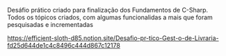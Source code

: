 Desáfio prático criado para finalização dos Fundamentos de C-Sharp. Todos os tópicos criados, com algumas funcionalidas a mais que foram pesquisadas e incrementadas

https://efficient-sloth-d85.notion.site/Desafio-pr-tico-Gest-o-de-Livraria-fd25d644de1c4c8496c444d867c12178
